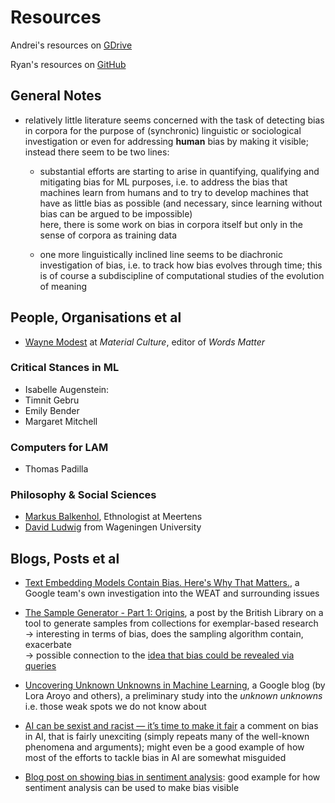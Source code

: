 # Resources

Andrei's resources on [GDrive](https://drive.google.com/drive/u/0/folders/1ncPfsOL_WmAUnGbEbqMMFAw1sF32gTLw)

Ryan's resources on [GitHub](https://github.com/ryanbrate/phd_reading_list)


## General Notes

- relatively little literature seems concerned with the task of detecting bias in corpora for the purpose of (synchronic) linguistic or sociological investigation
  or even for addressing **human** bias by making it visible; instead there seem to be two lines:
  
  - substantial efforts are starting to arise in quantifying, qualifying and mitigating bias for ML purposes, i.e. to address the bias that machines learn from humans and to try to develop machines that have as little bias as possible (and necessary, since learning without bias can be argued to be impossible) <br>
  here, there is some work on bias in corpora itself but only in the sense of corpora as training data
  
  - one more linguistically inclined line seems to be diachronic investigation of bias, i.e. to track how bias evolves through time; this is of course a subdiscipline of computational studies of the evolution of meaning



## People, Organisations et al

 - [Wayne Modest](https://www.materialculture.nl/en/about/wayne-modest) at _Material Culture_, editor of _Words Matter_


### Critical Stances in ML

 - Isabelle Augenstein: 
 - Timnit Gebru
 - Emily Bender
 - Margaret Mitchell


### Computers for LAM 

 - Thomas Padilla


### Philosophy & Social Sciences

 - [Markus Balkenhol](https://www.meertens.knaw.nl/cms/en/medewerkers/142839-markusb), Ethnologist at Meertens
 - [David Ludwig](http://david-ludwig.com/) from Wageningen University




## Blogs, Posts et al

 - [Text Embedding Models Contain Bias. Here's Why That Matters.](https://developers.googleblog.com/2018/04/text-embedding-models-contain-bias.html), a Google team's own investigation into the WEAT and surrounding issues

 - [The Sample Generator - Part 1: Origins](https://britishlibrary.typepad.co.uk/digital-scholarship/2013/11/the-sample-generator-part-1-origins.html?_ga=2.145789555.679492557.1611752125-107459358.1611318803), a post by the British Library on a tool to generate samples from collections for exemplar-based research <br>
  -> interesting in terms of bias, does the sampling algorithm contain, exacerbate <br>
  -> possible connection to the [idea that bias could be revealed via queries ](https://github.com/valevo/SABIO/tree/main/theory#bias-in-network-via-queries)

 - [Uncovering Unknown Unknowns in Machine Learning](https://ai.googleblog.com/2021/02/uncovering-unknown-unknowns-in-machine.html), a Google blog (by Lora Aroyo and others), a preliminary study into the *unknown unknowns* i.e. those weak spots we do not know about
 
 - [AI can be sexist and racist — it’s time to make it fair](https://www.nature.com/articles/d41586-018-05707-8) a comment on bias in AI, that is fairly unexciting (simply repeats many of the well-known phenomena and arguments); might even be a good example of how most of the efforts to tackle bias in AI are somewhat misguided

 - [Blog post on showing bias in sentiment analysis](https://twitter.com/kareem_carr/status/1378881494370897921): good example for how sentiment analysis can be used to make bias visible




